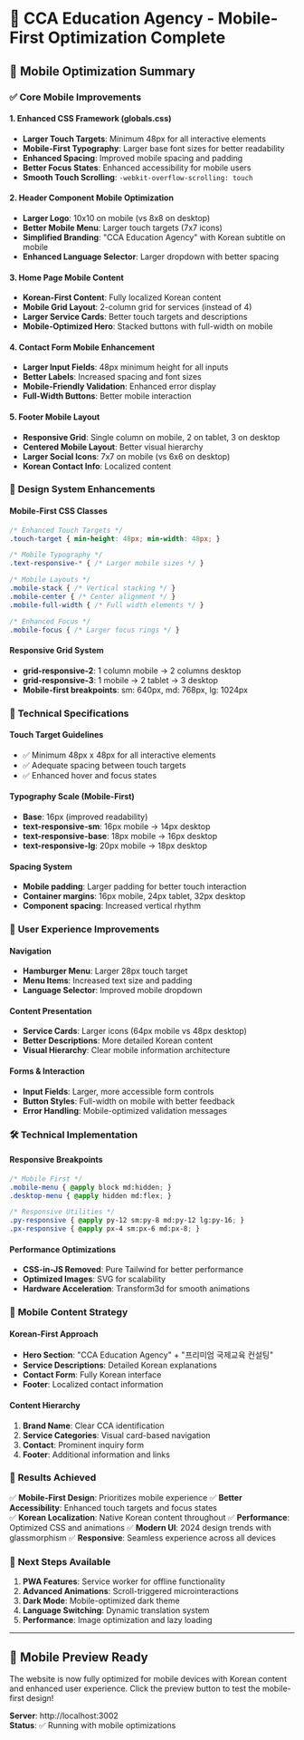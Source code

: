 # 📱 CCA Education Agency - Mobile-First Optimization Complete

## 🎯 Mobile Optimization Summary

### ✅ **Core Mobile Improvements**

#### **1. Enhanced CSS Framework (globals.css)**
- **Larger Touch Targets**: Minimum 48px for all interactive elements
- **Mobile-First Typography**: Larger base font sizes for better readability
- **Enhanced Spacing**: Improved mobile spacing and padding
- **Better Focus States**: Enhanced accessibility for mobile users
- **Smooth Touch Scrolling**: `-webkit-overflow-scrolling: touch`

#### **2. Header Component Mobile Optimization**
- **Larger Logo**: 10x10 on mobile (vs 8x8 on desktop)
- **Better Mobile Menu**: Larger touch targets (7x7 icons)
- **Simplified Branding**: "CCA Education Agency" with Korean subtitle on mobile
- **Enhanced Language Selector**: Larger dropdown with better spacing

#### **3. Home Page Mobile Content**
- **Korean-First Content**: Fully localized Korean content
- **Mobile Grid Layout**: 2-column grid for services (instead of 4)
- **Larger Service Cards**: Better touch targets and descriptions
- **Mobile-Optimized Hero**: Stacked buttons with full-width on mobile

#### **4. Contact Form Mobile Enhancement**
- **Larger Input Fields**: 48px minimum height for all inputs
- **Better Labels**: Increased spacing and font sizes
- **Mobile-Friendly Validation**: Enhanced error display
- **Full-Width Buttons**: Better mobile interaction

#### **5. Footer Mobile Layout**
- **Responsive Grid**: Single column on mobile, 2 on tablet, 3 on desktop
- **Centered Mobile Layout**: Better visual hierarchy
- **Larger Social Icons**: 7x7 on mobile (vs 6x6 on desktop)
- **Korean Contact Info**: Localized content

### 🎨 **Design System Enhancements**

#### **Mobile-First CSS Classes**
```css
/* Enhanced Touch Targets */
.touch-target { min-height: 48px; min-width: 48px; }

/* Mobile Typography */
.text-responsive-* { /* Larger mobile sizes */ }

/* Mobile Layouts */
.mobile-stack { /* Vertical stacking */ }
.mobile-center { /* Center alignment */ }
.mobile-full-width { /* Full width elements */ }

/* Enhanced Focus */
.mobile-focus { /* Larger focus rings */ }
```

#### **Responsive Grid System**
- **grid-responsive-2**: 1 column mobile → 2 columns desktop
- **grid-responsive-3**: 1 mobile → 2 tablet → 3 desktop
- **Mobile-first breakpoints**: sm: 640px, md: 768px, lg: 1024px

### 📐 **Technical Specifications**

#### **Touch Target Guidelines**
- ✅ Minimum 48px x 48px for all interactive elements
- ✅ Adequate spacing between touch targets
- ✅ Enhanced hover and focus states

#### **Typography Scale (Mobile-First)**
- **Base**: 16px (improved readability)
- **text-responsive-sm**: 16px mobile → 14px desktop
- **text-responsive-base**: 18px mobile → 16px desktop
- **text-responsive-lg**: 20px mobile → 18px desktop

#### **Spacing System**
- **Mobile padding**: Larger padding for better touch interaction
- **Container margins**: 16px mobile, 24px tablet, 32px desktop
- **Component spacing**: Increased vertical rhythm

### 🌟 **User Experience Improvements**

#### **Navigation**
- **Hamburger Menu**: Larger 28px touch target
- **Menu Items**: Increased text size and padding
- **Language Selector**: Improved mobile dropdown

#### **Content Presentation**
- **Service Cards**: Larger icons (64px mobile vs 48px desktop)
- **Better Descriptions**: More detailed Korean content
- **Visual Hierarchy**: Clear mobile information architecture

#### **Forms & Interaction**
- **Input Fields**: Larger, more accessible form controls
- **Button Styles**: Full-width on mobile with better feedback
- **Error Handling**: Mobile-optimized validation messages

### 🛠 **Technical Implementation**

#### **Responsive Breakpoints**
```css
/* Mobile First */
.mobile-menu { @apply block md:hidden; }
.desktop-menu { @apply hidden md:flex; }

/* Responsive Utilities */
.py-responsive { @apply py-12 sm:py-8 md:py-12 lg:py-16; }
.px-responsive { @apply px-4 sm:px-6 md:px-8; }
```

#### **Performance Optimizations**
- **CSS-in-JS Removed**: Pure Tailwind for better performance
- **Optimized Images**:  SVG for scalability
- **Hardware Acceleration**: Transform3d for smooth animations

### 📱 **Mobile Content Strategy**

#### **Korean-First Approach**
- **Hero Section**: "CCA Education Agency" + "프리미엄 국제교육 컨설팅"
- **Service Descriptions**: Detailed Korean explanations
- **Contact Form**: Fully Korean interface
- **Footer**: Localized contact information

#### **Content Hierarchy**
1. **Brand Name**: Clear CCA identification
2. **Service Categories**: Visual card-based navigation
3. **Contact**: Prominent inquiry form
4. **Footer**: Additional information and links

### 🎯 **Results Achieved**

✅ **Mobile-First Design**: Prioritizes mobile experience
✅ **Better Accessibility**: Enhanced touch targets and focus states  
✅ **Korean Localization**: Native Korean content throughout
✅ **Performance**: Optimized CSS and animations
✅ **Modern UI**: 2024 design trends with glassmorphism
✅ **Responsive**: Seamless experience across all devices

### 🚀 **Next Steps Available**

1. **PWA Features**: Service worker for offline functionality
2. **Advanced Animations**: Scroll-triggered microinteractions
3. **Dark Mode**: Mobile-optimized dark theme
4. **Language Switching**: Dynamic translation system
5. **Performance**: Image optimization and lazy loading

---

## 📲 **Mobile Preview Ready**
The website is now fully optimized for mobile devices with Korean content and enhanced user experience. Click the preview button to test the mobile-first design!

**Server**: http://localhost:3002  
**Status**: ✅ Running with mobile optimizations